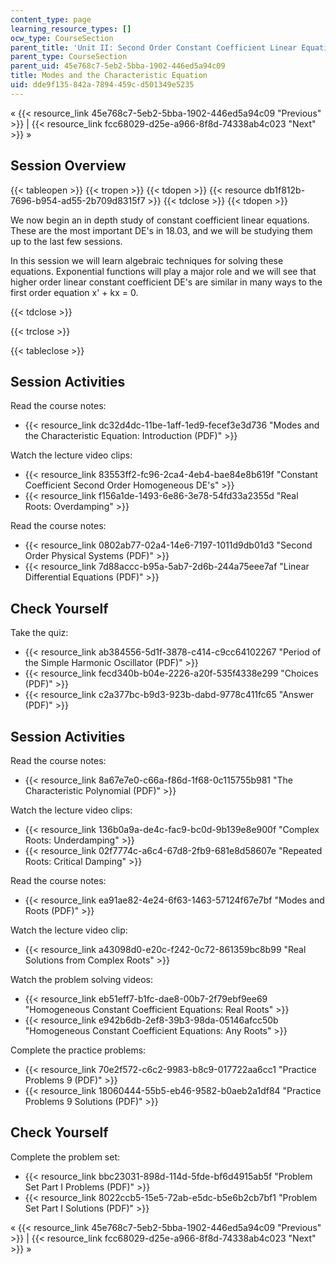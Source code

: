 ```yaml
---
content_type: page
learning_resource_types: []
ocw_type: CourseSection
parent_title: 'Unit II: Second Order Constant Coefficient Linear Equations'
parent_type: CourseSection
parent_uid: 45e768c7-5eb2-5bba-1902-446ed5a94c09
title: Modes and the Characteristic Equation
uid: dde9f135-842a-7894-459c-d501349e5235
---
```


« {{< resource_link 45e768c7-5eb2-5bba-1902-446ed5a94c09 "Previous" >}} | {{< resource_link fcc68029-d25e-a966-8f8d-74338ab4c023 "Next" >}} »

Session Overview
----------------

{{< tableopen >}}
{{< tropen >}}
{{< tdopen >}}
{{< resource db1f812b-7696-b954-ad55-2b709d8315f7 >}}
{{< tdclose >}}
{{< tdopen >}}


We now begin an in depth study of constant coefficient linear equations. These are the most important DE's in 18.03, and we will be studying them up to the last few sessions.

In this session we will learn algebraic techniques for solving these equations. Exponential functions will play a major role and we will see that higher order linear constant coefficient DE's are similar in many ways to the first order equation x' + kx = 0.


{{< tdclose >}}

{{< trclose >}}

{{< tableclose >}}

Session Activities
------------------

Read the course notes:

*   {{< resource_link dc32d4dc-11be-1aff-1ed9-fecef3e3d736 "Modes and the Characteristic Equation: Introduction (PDF)" >}}

Watch the lecture video clips:

*   {{< resource_link 83553ff2-fc96-2ca4-4eb4-bae84e8b619f "Constant Coefficient Second Order Homogeneous DE's" >}}
*   {{< resource_link f156a1de-1493-6e86-3e78-54fd33a2355d "Real Roots: Overdamping" >}}

Read the course notes:

*   {{< resource_link 0802ab77-02a4-14e6-7197-1011d9db01d3 "Second Order Physical Systems (PDF)" >}}
*   {{< resource_link 7d88accc-b95a-5ab7-2d6b-244a75eee7af "Linear Differential Equations (PDF)" >}}

Check Yourself
--------------

Take the quiz:

*   {{< resource_link ab384556-5d1f-3878-c414-c9cc64102267 "Period of the Simple Harmonic Oscillator (PDF)" >}}
*   {{< resource_link fecd340b-b04e-2226-a20f-535f4338e299 "Choices (PDF)" >}}
*   {{< resource_link c2a377bc-b9d3-923b-dabd-9778c411fc65 "Answer (PDF)" >}}

Session Activities
------------------

Read the course notes:

*   {{< resource_link 8a67e7e0-c66a-f86d-1f68-0c115755b981 "The Characteristic Polynomial (PDF)" >}}

Watch the lecture video clips:

*   {{< resource_link 136b0a9a-de4c-fac9-bc0d-9b139e8e900f "Complex Roots: Underdamping" >}}
*   {{< resource_link 02f7774c-a6c4-67d8-2fb9-681e8d58607e "Repeated Roots: Critical Damping" >}}

Read the course notes:

*   {{< resource_link ea91ae82-4e24-6f63-1463-57124f67e7bf "Modes and Roots (PDF)" >}}

Watch the lecture video clip:

*   {{< resource_link a43098d0-e20c-f242-0c72-861359bc8b99 "Real Solutions from Complex Roots" >}}

Watch the problem solving videos:

*   {{< resource_link eb51eff7-b1fc-dae8-00b7-2f79ebf9ee69 "Homogeneous Constant Coefficient Equations: Real Roots" >}}
*   {{< resource_link e942b6db-2ef8-39b3-98da-05146afcc50b "Homogeneous Constant Coefficient Equations: Any Roots" >}}

Complete the practice problems:

*   {{< resource_link 70e2f572-c6c2-9983-b8c9-017722aa6cc1 "Practice Problems 9 (PDF)" >}}
*   {{< resource_link 18060444-55b5-eb46-9582-b0aeb2a1df84 "Practice Problems 9 Solutions (PDF)" >}}

Check Yourself
--------------

Complete the problem set:

*   {{< resource_link bbc23031-898d-114d-5fde-bf6d4915ab5f "Problem Set Part I Problems (PDF)" >}}
*   {{< resource_link 8022ccb5-15e5-72ab-e5dc-b5e6b2cb7bf1 "Problem Set Part I Solutions (PDF)" >}}

« {{< resource_link 45e768c7-5eb2-5bba-1902-446ed5a94c09 "Previous" >}} | {{< resource_link fcc68029-d25e-a966-8f8d-74338ab4c023 "Next" >}} »